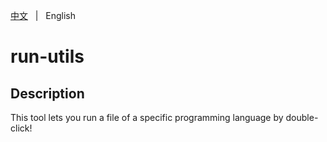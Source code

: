 [中文](README.zh.md) &nbsp; | &nbsp; English

# run-utils

## Description

This tool lets you run a file of a specific programming language by double-click!
